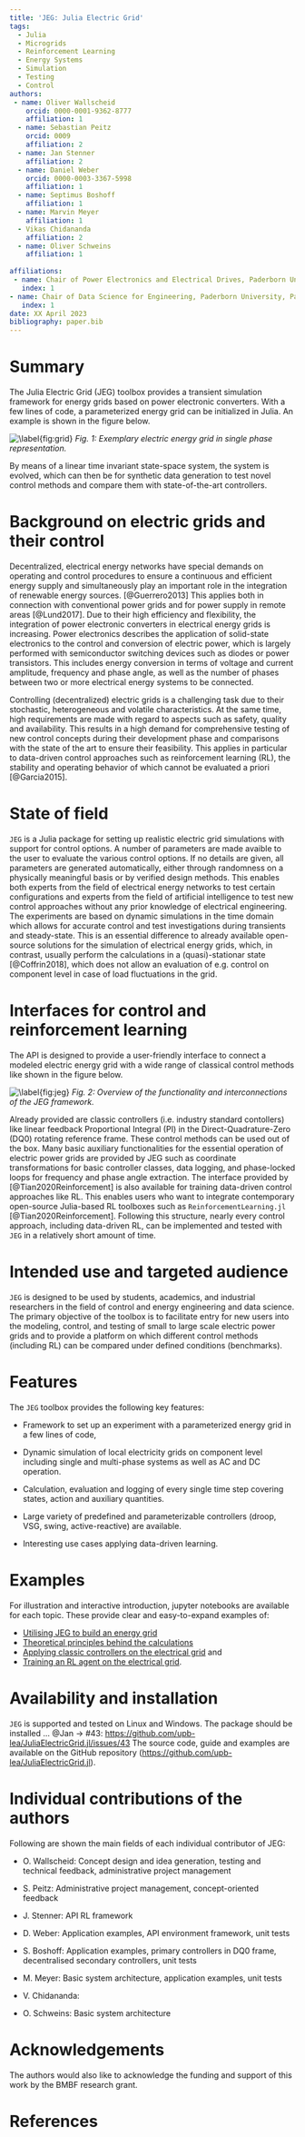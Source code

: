 ```yaml
---
title: 'JEG: Julia Electric Grid'
tags:
  - Julia
  - Microgrids
  - Reinforcement Learning
  - Energy Systems
  - Simulation
  - Testing
  - Control
authors:
 - name: Oliver Wallscheid
    orcid: 0000-0001-9362-8777
    affiliation: 1
  - name: Sebastian Peitz
    orcid: 0009
    affiliation: 2
  - name: Jan Stenner
    affiliation: 2
  - name: Daniel Weber
    orcid: 0000-0003-3367-5998 
    affiliation: 1
  - name: Septimus Boshoff
    affiliation: 1
  - name: Marvin Meyer
    affiliation: 1
  - Vikas Chidananda
    affiliation: 2
  - name: Oliver Schweins
    affiliation: 1
  
affiliations:
 - name: Chair of Power Electronics and Electrical Drives, Paderborn University, Paderborn, Germany
   index: 1
- name: Chair of Data Science for Engineering, Paderborn University, Paderborn, Germany
   index: 1
date: XX April 2023
bibliography: paper.bib
---
```


# Summary

The Julia Electric Grid (JEG) toolbox provides a transient simulation framework
for energy grids based on power electronic converters. 
With a few lines of code, a parameterized energy grid can 
be initialized in Julia. 
An example is shown in the figure below.

![\label{fig:grid}](ExampleGrid.png)
_Fig. 1:  Exemplary electric energy grid in single phase representation._

By means of a linear time invariant state-space system, the system is evolved, which can then be
for synthetic data generation to test novel control methods and compare them 
with state-of-the-art controllers.


# Background on electric grids and their control


Decentralized, electrical energy networks have special demands on operating and control procedures 
to ensure a continuous and efficient energy supply and
simultaneously play an important role in the integration of renewable energy sources. [@Guerrero2013] 
This applies both in connection with conventional power grids and for power supply in remote areas [@Lund2017].
Due to their high efficiency and flexibility, the integration of power electronic converters 
in electrical energy grids is increasing. 
Power electronics describes the application of solid-state electronics to the control and
conversion of electric power, which is largely performed with semiconductor switching 
devices such as diodes or power transistors.
This includes energy conversion in terms of voltage and current amplitude, frequency
and phase angle, as well as the number of phases between two or more
electrical energy systems to be connected.


Controlling (decentralized) electric grids is a challenging task due to their stochastic, heterogeneous 
and volatile characteristics.
At the same time, high requirements are made with regard to aspects such as safety, quality and availability.
This results in a high demand for comprehensive testing of new control concepts during their development phase and comparisons with the state
of the art to ensure their feasibility.
This applies in particular to data-driven control approaches such as 
reinforcement learning (RL), the stability and operating behavior of
which cannot be evaluated a priori [@Garcia2015].


# State of field 

``JEG`` is a Julia package for setting up realistic electric grid simulations with support for control options. A number of parameters are made avaible to the user to evaluate the various control options. If no details are given, all parameters are generated automatically, either through randomness on a physically meaningful basis or by verified design methods.
This enables both experts from the field of electrical energy networks to test certain configurations and 
experts from the field of artificial intelligence to test new control approaches
without any prior knowledge of electrical engineering.
The experiments are based on dynamic simulations in the time domain which allows for accurate control
and test investigations during transients and steady-state. 
This is an essential difference to already available open-
source solutions for the simulation of electrical energy grids, which, in contrast, usually perform the calculations 
in a (quasi)-stationar state [@Coffrin2018],
which does not allow an evaluation of e.g. control on component level in case of load fluctuations in the grid.




# Interfaces for control and reinforcement learning  


The API is designed to provide a user-friendly interface to connect a modeled electric energy grid 
with a wide range of classical control methods like shown in the figure below.

![\label{fig:jeg}](OverviewJEG.png)
_Fig. 2:  Overview of the functionality and interconnections of the JEG framework._
 
Already provided are classic controllers (i.e. industry standard contollers) like linear feedback Proportional Integral (PI) in the Direct-Quadrature-Zero (DQ0) rotating reference frame. These control methods can be used out of the box. 
Many basic auxiliary functionalities for the essential operation of electric power grids are provided by JEG such
as coordinate transformations for basic controller classes, data logging, 
and phase-locked loops for frequency and phase angle extraction. 
The interface provided by [@Tian2020Reinforcement] is also available for training 
data-driven control approaches like RL.
This enables users who want to integrate contemporary open-source Julia-based RL toolboxes
such as ``ReinforcementLearning.jl`` [@Tian2020Reinforcement].
Following this structure, nearly every control approach, including data-driven RL, can 
be implemented and tested with ``JEG`` in a relatively short amount of time. 


# Intended use and targeted audience

``JEG`` is designed to be used by students, academics, and industrial researchers 
in the field of control and energy engineering and data science. 
The primary objective of the toolbox is to facilitate entry for new users into 
the modeling, control, and testing of
small to large scale electric power grids and to provide a platform on which different control methods (including RL) 
can be compared under defined conditions (benchmarks).



# Features

The ``JEG`` toolbox provides the following key features:


* Framework to set up an experiment with a parameterized energy grid in a few lines of code, 

* Dynamic simulation of local electricity grids on component level including single and multi-phase systems as well as AC and DC operation. 

* Calculation, evaluation and logging of every single time step covering states, action and auxiliary quantities. 

* Large variety of predefined and parameterizable controllers (droop, VSG, swing, active-reactive) are available.

* Interesting use cases applying data-driven learning.

# Examples
For illustration and interactive introduction, jupyter notebooks are available for each topic.
These provide clear and easy-to-expand examples of: 
 - [Utilising JEG to build an energy grid](https://github.com/upb-lea/JuliaElectricGrid.jl/blob/main/examples/notebooks/Env_Create_DEMO.ipynb)
 - [Theoretical principles behind the calculations](https://github.com/upb-lea/JuliaElectricGrid.jl/blob/main/examples/notebooks/NodeConstructor_Theory_DEMO.ipynb)
 - [Applying classic controllers on the electrical grid](https://github.com/upb-lea/JuliaElectricGrid.jl/blob/main/examples/notebooks/1_Auxiliaries_OU_process.ipynb) and
 - [Training an RL agent on the electrical grid](https://github.com/upb-lea/JuliaElectricGrid.jl/blob/main/examples/notebooks/NodeConstructor_Theory_DEMO.ipynb).


# Availability and installation

``JEG`` is supported and tested on Linux and Windows. 
The package should be installed ... @Jan -> #43: https://github.com/upb-lea/JuliaElectricGrid.jl/issues/43
The source code, guide and 
examples are available on the GitHub repository (https://github.com/upb-lea/JuliaElectricGrid.jl). 

# Individual contributions of the authors

Following are shown the main fields of each individual contributor of JEG: 

* O. Wallscheid: Concept design and idea generation, testing and technical feedback, administrative project management

* S. Peitz: Administrative project management, concept-oriented feedback

* J. Stenner: API RL framework

* D. Weber: Application examples, API environment framework, unit tests

* S. Boshoff: Application examples, primary controllers in DQ0 frame, decentralised secondary controllers, unit tests 

* M. Meyer: Basic system architecture, application examples, unit tests

* V. Chidananda:

* O. Schweins: Basic system architecture




# Acknowledgements

The authors would also like to acknowledge 
the funding and support of this work by the BMBF research grant. 

# References

